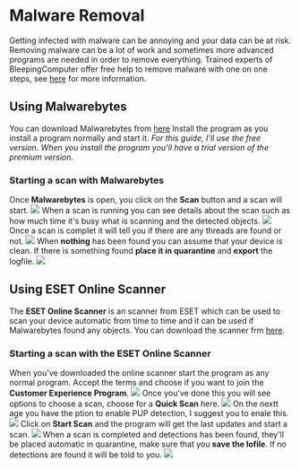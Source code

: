# Malware Removal #
Getting infected with malware can be annoying and your data can be at risk. Removing malware can be a lot of work and sometimes more advanced programs are needed in order to remove everything.
Trained experts of BleepingComputer offer free help to remove malware with one on one steps, see [here](https://www.bleepingcomputer.com/forums/t/34773/preparation-guide-for-use-before-using-malware-removal-tools-and-requesting-help/) for more information.

## Using Malwarebytes ##
You can download Malwarebytes from [here](http://www.malwarebytes.com/mwb-download/)
Install the program as you install a program normally and start it.
*For this guide, I'll use the free version. When you install the program you'll have a trial version of the premium version.*
### Starting a scan with Malwarebytes ###
Once **Malwarebytes** is open, you click on the **Scan** button and a scan will start.
![](img/malware-removal/QjSShIeYP.png)
When a scan is running you can see details about the scan such as how much time it's busy what is scanning and the detected objects.
![](img/malware-removal/oLfCNjpc8.png)
Once a scan is complet it will tell you if there are any threads are found or not.
![](img/malware-removal/mbamscandone.gif)
When **nothing** has been found you can assume that your device is clean. If there is something found **place it in quarantine** and **export** the logfile.
![](img/malware-removal/rGUaTafNa.png)

## Using ESET Online Scanner ##
The **ESET Online Scanner** is an scanner from ESET which can be used to scan your device automatic from time to time and it can be used if Malwarebytes found any objects.
You can download the scanner frm [here](https://www.eset.com/int/home/online-scanner/).
### Starting a scan with the ESET Online Scanner ###
When you've downloaded the online scanner start the program as any normal program. Accept the terms and choose if you want to join the **Customer Experience Program**.
![](img/malware-removal/4fbXmFwDs.png)
Once you've done this you will see options to choose a scan, choose for a **Quick Scan** here. ![](img/malware-removal/DHkRBMsTj.png)
On the nextt age you have the ption to enable PUP detection, I suggest you to enale this.
![](img/malware-removal/UDBmrn7dZ.png)
Click on **Start Scan** and the program will get the last updates and start a scan.
![](img/malware-removal/esetscan.gif)
When a scan is completed and detections has been found, they'll be placed automatic in quarantine, make sure that you **save the lofile**. If no detections are found it will be told to you.
![](img/malware-removal/esetdone.gif)
